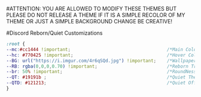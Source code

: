#ATTENTION: YOU ARE ALLOWED TO MODIFY THESE THEMES BUT PLEASE DO NOT RELEASE A THEME IF IT IS A SIMPLE RECOLOR OF MY THEME OR JUST A SIMPLE BACKGROUND CHANGE BE CREATIVE!

#Discord Reborn/Quiet Customizations
```css
:root { 
--mc:#cc1444 !important;                                    /*Main Colour*/     
--hc: #770425 !important;                                   /*Hover Colour*/       
--BG: url("https://i.imgur.com/4r6qSQd.jpg") !important;    /*Wallpaper*/   
--RB: rgba(0,0,0,0.70) !important;                          /*Reborn Transparency Higher is Darker*/   
--br: 50% !important;                                       /*RoundNess of Icons*/    
--QT: #19191b ;                                             /*Quiet Theme Colour*/    
--QTD: #121213;                                             /*Quiet Off Parts Colour*/    
}
